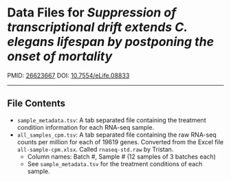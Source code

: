 # Data Files for *Suppression of transcriptional drift extends C. elegans lifespan by postponing the onset of mortality*

PMID: [26623667](http://www.ncbi.nlm.nih.gov/pubmed/26623667)
DOI: [10.7554/eLife.08833](http://dx.doi.org/10.7554/eLife.08833)

---

## File Contents
* `sample_metadata.tsv`: A tab separated file containing the treatment condition information for each RNA-seq sample.
* `all_samples_cpm.tsv`: A tab separated file containing the raw RNA-seq counts per million for each of 19619 genes. Converted from the Excel file `all-sample-cpm.xlsx`. Called `rnaseq-std.raw` by Tristan.
    * Column names: Batch #, Sample # (12 samples of 3 batches each)
    * See `sample_metadata.tsv` for the treatment conditions of each sample.
